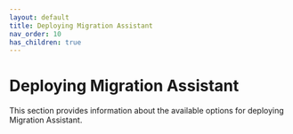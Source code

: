 ```yaml
---
layout: default
title: Deploying Migration Assistant
nav_order: 10
has_children: true
---
```


# Deploying Migration Assistant

This section provides information about the available options for deploying Migration Assistant.
